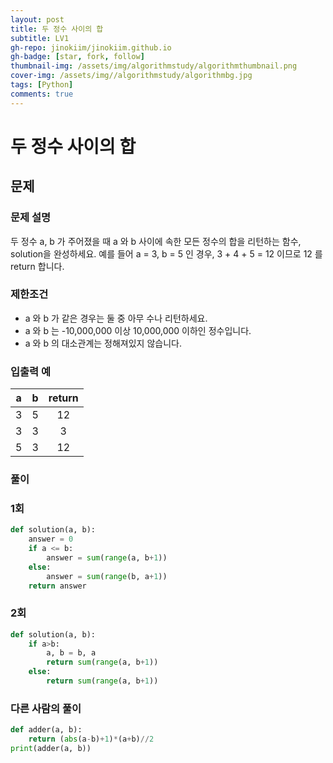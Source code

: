 ```yaml
---
layout: post
title: 두 정수 사이의 합
subtitle: LV1
gh-repo: jinokiim/jinokiim.github.io
gh-badge: [star, fork, follow]
thumbnail-img: /assets/img/algorithmstudy/algorithmthumbnail.png
cover-img: /assets/img//algorithmstudy/algorithmbg.jpg
tags: [Python]
comments: true
---
```


# 두 정수 사이의 합

## 문제

### **문제 설명**
두 정수 a, b 가 주어졌을 때 a 와 b 사이에 속한 모든 정수의 합을 리턴하는 함수, solution을 완성하세요.
예를 들어 a = 3, b = 5 인 경우, 3 + 4 + 5 = 12 이므로 12 를 return 합니다.

### **제한조건**
  * a 와 b 가 같은 경우는 둘 중 아무 수나 리턴하세요.
  * a 와 b 는 -10,000,000 이상 10,000,000 이하인 정수입니다.
  * a 와 b 의 대소관계는 정해져있지 않습니다.

### **입출력 예**

|  a |b|return|
|:---:|:---:|:---:|
|3|5|12|
|3|3|3|
|5|3|12|

### **풀이**
  
### 1회
```python
def solution(a, b):
    answer = 0
    if a <= b:
        answer = sum(range(a, b+1))
    else:
        answer = sum(range(b, a+1))
    return answer
```

### 2회
```python
def solution(a, b):
    if a>b:
        a, b = b, a
        return sum(range(a, b+1))
    else:
        return sum(range(a, b+1))
```


### 다른 사람의 풀이

```python
def adder(a, b):
    return (abs(a-b)+1)*(a+b)//2
print(adder(a, b))
```

